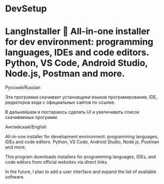 # DevSetup
# LangInstaller 🚀  All-in-one installer for dev environment: programming languages, IDEs and code editors. Python, VS Code, Android Studio, Node.js, Postman and more.
Русский/Russian

Эта программа скачивает установщики языков програмирования, IDE, редакторов кода с официальных сайтов по ссылке.

В дальнейшем я постараюсь сделать UI и увеличивать список скачиваемых программ.

Английский/English



All-in-one installer for development environment: programming languages, IDEs and code editors. Python, VS Code, Android Studio, Node.js, Postman and more.

This program downloads installers for programming languages, IDEs, and code editors from official websites via direct links.

In the future, I plan to add a user interface and expand the list of available software.
